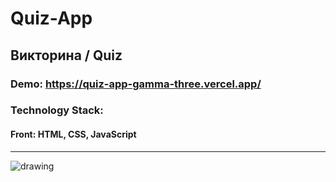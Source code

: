 # Quiz-App

## Викторина / Quiz
### Demo: https://quiz-app-gamma-three.vercel.app/
### Technology Stack: 
#### Front: HTML, CSS, JavaScript

<hr>
<img src="https://sun9-67.userapi.com/impg/x25z2vsk7prIpqqDQqxcGtsE2E1kO8RD6UA5rg/g-1SihJTb2M.jpg?size=726x465&quality=96&sign=3d7147b4811b4c4b2bc71ecee0367743&type=album" alt="drawing"/>
